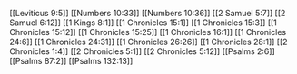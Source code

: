 [[Leviticus 9:5]]
[[Numbers 10:33]]
[[Numbers 10:36]]
[[2 Samuel 5:7]]
[[2 Samuel 6:12]]
[[1 Kings 8:1]]
[[1 Chronicles 15:1]]
[[1 Chronicles 15:3]]
[[1 Chronicles 15:12]]
[[1 Chronicles 15:25]]
[[1 Chronicles 16:1]]
[[1 Chronicles 24:6]]
[[1 Chronicles 24:31]]
[[1 Chronicles 26:26]]
[[1 Chronicles 28:1]]
[[2 Chronicles 1:4]]
[[2 Chronicles 5:1]]
[[2 Chronicles 5:12]]
[[Psalms 2:6]]
[[Psalms 87:2]]
[[Psalms 132:13]]
